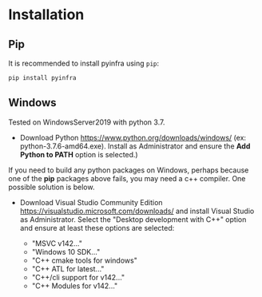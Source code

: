 # Installation

## Pip

It is recommended to install pyinfra using `pip`:

```sh
pip install pyinfra
```

## Windows

Tested on WindowsServer2019 with python 3.7.

+ Download Python https://www.python.org/downloads/windows/
  (ex: python-3.7.6-amd64.exe). Install as Administrator and
  ensure the **Add Python to PATH** option is selected.)

If you need to build any python packages on Windows, perhaps because one of the **pip** packages above fails, you may need a c++ compiler. One possible solution is below.

+ Download Visual Studio Community Edition https://visualstudio.microsoft.com/downloads/ and
  install Visual Studio as Administrator. Select the "Desktop development with C++" option and
  ensure at least these options are selected:

    + "MSVC v142..."
    + "Windows 10 SDK..."
    + "C++ cmake tools for windows"
    + "C++ ATL for latest..."
    + "C++/cli support for v142..."
    + "C++ Modules for v142..."
